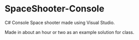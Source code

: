 # SpaceShooter-Console
 C# Console Space shooter made using Visual Studio.

Made in about an hour or two as an example solution for class.
